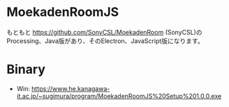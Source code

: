 # MoekadenRoomJS

もともと https://github.com/SonyCSL/MoekadenRoom (SonyCSL)のProcessing、Java版があり、そのElectron、JavaScript版になります。


# Binary

- Win: https://www.he.kanagawa-it.ac.jp/~sugimura/program/MoekadenRoomJS%20Setup%201.0.0.exe


